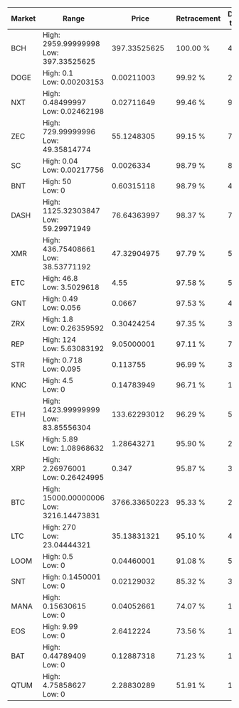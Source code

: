 | Market | Range | Price| Retracement | Doubles to 50% |
| --- | --- | --- | --- | --- |
| BCH | High: 2959.99999998<br />Low: 397.33525625 | 397.33525625 | 100.00 % | 4.22 |
| DOGE | High: 0.1<br />Low: 0.00203153 | 0.00211003 | 99.92 % | 24.18 |
| NXT | High: 0.48499997<br />Low: 0.02462198 | 0.02711649 | 99.46 % | 9.40 |
| ZEC | High: 729.99999996<br />Low: 49.35814774 | 55.1248305 | 99.15 % | 7.07 |
| SC | High: 0.04<br />Low: 0.00217756 | 0.0026334 | 98.79 % | 8.01 |
| BNT | High: 50<br />Low: 0 | 0.60315118 | 98.79 % | 41.45 |
| DASH | High: 1125.32303847<br />Low: 59.29971949 | 76.64363997 | 98.37 % | 7.73 |
| XMR | High: 436.75408661<br />Low: 38.53771192 | 47.32904975 | 97.79 % | 5.02 |
| ETC | High: 46.8<br />Low: 3.5029618 | 4.55 | 97.58 % | 5.53 |
| GNT | High: 0.49<br />Low: 0.056 | 0.0667 | 97.53 % | 4.09 |
| ZRX | High: 1.8<br />Low: 0.26359592 | 0.30424254 | 97.35 % | 3.39 |
| REP | High: 124<br />Low: 5.63083192 | 9.05000001 | 97.11 % | 7.16 |
| STR | High: 0.718<br />Low: 0.095 | 0.113755 | 96.99 % | 3.57 |
| KNC | High: 4.5<br />Low: 0 | 0.14783949 | 96.71 % | 15.22 |
| ETH | High: 1423.99999999<br />Low: 83.85556304 | 133.62293012 | 96.29 % | 5.64 |
| LSK | High: 5.89<br />Low: 1.08968632 | 1.28643271 | 95.90 % | 2.71 |
| XRP | High: 2.26976001<br />Low: 0.26424995 | 0.347 | 95.87 % | 3.65 |
| BTC | High: 15000.00000006<br />Low: 3216.14473831 | 3766.33650223 | 95.33 % | 2.42 |
| LTC | High: 270<br />Low: 23.04444321 | 35.13831321 | 95.10 % | 4.17 |
| LOOM | High: 0.5<br />Low: 0 | 0.04460001 | 91.08 % | 5.61 |
| SNT | High: 0.1450001<br />Low: 0 | 0.02129032 | 85.32 % | 3.41 |
| MANA | High: 0.15630615<br />Low: 0 | 0.04052661 | 74.07 % | 1.93 |
| EOS | High: 9.99<br />Low: 0 | 2.6412224 | 73.56 % | 1.89 |
| BAT | High: 0.44789409<br />Low: 0 | 0.12887318 | 71.23 % | 1.74 |
| QTUM | High: 4.75858627<br />Low: 0 | 2.28830289 | 51.91 % | 1.04 |
